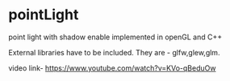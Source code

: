 # pointLight
point light with shadow enable implemented in openGL and C++

External libraries have to be included. They are - glfw,glew,glm.

video link- https://www.youtube.com/watch?v=KVo-qBeduOw
